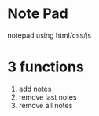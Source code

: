 # Note Pad
notepad using html/css/js

# 3 functions
1. add notes
2. remove last notes
3. remove all notes
